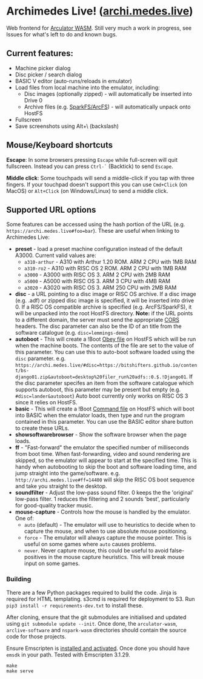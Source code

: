 # Archimedes Live! ([archi.medes.live](https://archi.medes.live))

Web frontend for [Arculator WASM](https://github.com/pdjstone/arculator-wasm). Still very much a work in progress, see Issues for what's left to do and known bugs.

## Current features:

* Machine picker dialog
* Disc picker / search dialog
* BASIC V editor (auto-runs/reloads in emulator)
* Load files from local machine into the emulator, including:
  * Disc images (optionally zipped) - will automatically be inserted into Drive 0
  * Archive files (e.g. [SparkFS/ArcFS](https://github.com/pdjstone/nspark-wasm)) - will automatically unpack onto HostFS
* Fullscreen
* Save screenshots using Alt+\ (backslash)

## Mouse/Keyboard shortcuts

**Escape**: In some browsers pressing `Escape` while full-screen will quit fullscreen. Instead you can press <code>Ctrl-\`</code> (Backtick) to send `Escape`.

**Middle click**: Some touchpads will send a middle-click if you tap with three fingers. If your touchpad doesn't support this you can use `Cmd+Click` (on MacOS) or `Alt+Click` (on Windows/Linux) to send a middle click. 



## Supported URL options

Some features can be accessed using the hash portion of the URL (e.g. `https://archi.medes.live#foo=bar`). These are useful when linking to Archimedes Live:

* **preset** - load a preset machine configuration instead of the default A3000. Current valid values are:
  * `a310-arthur` - A310 with Arthur 1.20 ROM. ARM 2 CPU with 1MB RAM
  * `a310-ro2` - A310 with RISC OS 2 ROM. ARM 2 CPU with 1MB RAM 
  * `a3000` - A3000 with RISC OS 3. ARM 2 CPU with 2MB RAM
  * `a5000` - A5000 with RISC OS 3. ARM 3 CPU with 4MB RAM
  * `a3020` - A3020 with RISC OS 3. ARM 250 CPU with 2MB RAM 
* **disc** - a URL pointing to a disc image or RISC OS archive. If a disc image (e.g. .adf) or zipped disc image is specified, it will be inserted into drive 0. If a RISC OS compatible archive is specified (e.g. ArcFS/SparkFS), it will be unpacked into the root HostFS directory. **Note:** if the URL points to a different domain, the server must send the appropriate [CORS](https://developer.mozilla.org/en-US/docs/Web/HTTP/Headers/Access-Control-Allow-Origin) headers. The disc parameter can also be the ID of an title from the software catalogue (e.g. `disc=lemmings-demo`)
* **autoboot** - This will create a !Boot [Obey file](https://www.riscosopen.org/wiki/documentation/show/Introduction%20to%20Obey) on HostFS which will be run when the machine boots. The contents of the file are set to the value of this parameter. You can use this to auto-boot software loaded using the `disc` parameter. e.g. `https://archi.medes.live/#disc=https://bitshifters.github.io/content/bs-django01.zip&autoboot=desktop%20filer_run%20adfs::0.$.!Django01`. If the disc parameter specifes an item from the software catalogue which supports autoboot, this parameter may be present but empty (e.g. `#disc=lander&autoboot`) Auto boot currently only works on RISC OS 3 since it relies on HostFS.
* **basic** - This will create a !Boot [Command file](https://www.riscosopen.org/wiki/documentation/show/*Exec) on HostFS which will boot into BASIC when the emulator loads, then type and run the program contained in this parameter. You can use the BASIC editor share button to create these URLs.
* **showsoftwarebrowser** - Show the software browser when the page loads.
* **ff** - "Fast-forward" the emulator the specified number of milliseconds from boot time. When fast-forwarding, video and sound rendering are skipped, so the emulator will appear to start at the specified time. This is handy when autobooting to skip the boot and software loading time, and jump straight into the game/software. e.g. `http://archi.medes.live#ff=14400` will skip the RISC OS boot sequence and take you straight to the desktop.
* **soundfilter** - Adjust the low-pass sound filter. 0 keeps the the 'original' low-pass filter. 1 reduces the filtering and 2 sounds 'best', particularly for good-quality tracker music.
* **mouse-capture** - Controls how the mouse is handled by the emulator. One of:
  * `auto` (default) - The emulator will use to heuristics to decide when to capture the mouse, and when to use absolute mouse positioning.
  * `force` - The emulator will always capture the mouse pointer. This is useful on some games where `auto` causes problems.
  * `never`. Never capture mouse, this could be useful to avoid false-positives in the mouse capture heuristics. This will break mouse input on some games.

### Building

There are a few Python packages required to build the code. Jinja is required for HTML templating. s3cmd is required for deployment to S3. Run `pip3 install -r requirements-dev.txt` to install these.

After cloning, ensure that the git submodules are initialised and updated using `git submodule update --init`. Once done, the `arculator-wasm`, `arclive-software` and `nspark-wasm` directories should contain the source code for those projects.

Ensure Emscripten is [installed and activated](https://emscripten.org/docs/getting_started/downloads.html). Once done you should have `emsdk` in your path. Tested with Emscripten 3.1.29.

```
make
make serve
```
